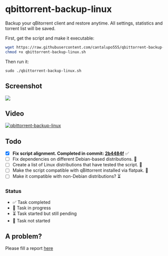 # qbittorrent-backup-linux

Backup your qBitorrent client and restore anytime.
All settings, statistics and torrent list will be saved.

First, get the script and make it executable:

```bash
wget https://raw.githubusercontent.com/cantalupo555/qbittorrent-backup-linux/master/qbittorrent-backup-linux.sh
chmod +x qbittorrent-backup-linux.sh
```
Then run it:

`sudo ./qbittorrent-backup-linux.sh`


## Screenshot
![](https://i.imgur.com/TADy3tk.png)


## Video
[![qbittorrent-backup-linux](https://i.imgur.com/9NypMuC.png)](https://www.youtube.com/watch?v=MoweTpbMKNU "qbittorrent-backup-linux")

## Todo
- [x] **Fix script alignment. Completed in commit: [2b4484f](https://github.com/cantalupo555/qbittorrent-backup-linux/commit/2b4484f9c67c412080c5ced8e78a998689b7d5f1)** ✅
- [ ] Fix dependencies on different Debian-based distributions. 🔄
- [ ] Create a list of Linux distributions that have tested the script. 🛑
- [ ] Make the script compatible with qBittorrent installed via flatpak. 🛑
- [ ] Make it compatible with non-Debian distributions? ⏳

###  Status
- ✅ Task completed
- 🔄 Task in progress
- ⏳ Task started but still pending
- 🛑 Task not started


## A problem?
Please fill a report [here](https://github.com/cantalupo555/qbittorrent-backup-linux/issues/new)
